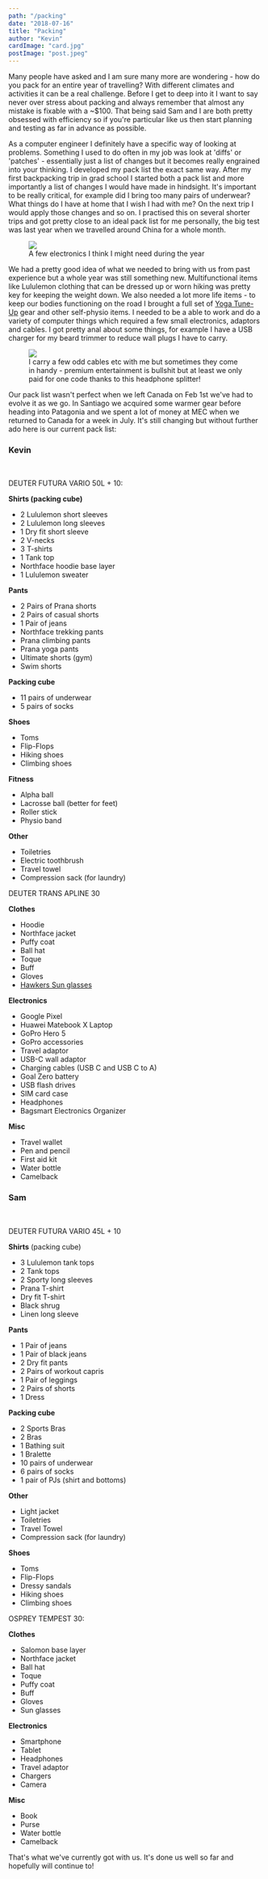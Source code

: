 ```yaml
---
path: "/packing"
date: "2018-07-16"
title: "Packing"
author: "Kevin"
cardImage: "card.jpg"
postImage: "post.jpeg"
---
```


Many people have asked and I am sure many more are wondering - how do you pack for an entire year of travelling? With different climates and activities it can be a real challenge. Before I get to deep into it I want to say never over stress about packing and always remember that almost any mistake is fixable with a ~$100. That being said Sam and I are both pretty obsessed with efficiency so if you're particular like us then start planning and testing as far in advance as possible.

As a computer engineer I definitely have a specific way of looking at problems. Something I used to do often in my job was look at 'diffs' or 'patches' - essentially just a list of changes but it becomes really engrained into your thinking. I developed my pack list the exact same way. After my first backpacking trip in grad school I started both a pack list and more importantly a list of changes I would have made in hindsight. It's important to be really critical, for example did I bring too many pairs of underwear? What things do I have at home that I wish I had with me? On the next trip I would apply those changes and so on. I practised this on several shorter trips and got pretty close to an ideal pack list for me personally, the big test was last year when we travelled around China for a whole month.

<figure>
  <img src="electronics.jpg"/>
  <figcaption>
    A few electronics I think I might need during the year
  </figcaption>
</figure>

We had a pretty good idea of what we needed to bring with us from past experience but a whole year was still something new. Multifunctional items like Lululemon clothing that can be dressed up or worn hiking was pretty key for keeping the weight down. We also needed a lot more life items - to keep our bodies functioning on the road I brought a full set of [Yoga Tune-Up](https://www.tuneupfitness.com/) gear and other self-physio items. I needed to be a able to work and do a variety of computer things which required a few small electronics, adaptors and cables. I got pretty anal about some things, for example I have a USB charger for my beard trimmer to reduce wall plugs I have to carry.

<figure>
  <img src="splitter.jpeg"/>
  <figcaption>
    I carry a few odd cables etc with me but sometimes they come in handy - premium entertainment is bullshit but at least we only paid for one code thanks to this headphone splitter!
  </figcaption>
</figure>

Our pack list wasn't perfect when we left Canada on Feb 1st we've had to evolve it as we go. In Santiago we acquired some warmer gear before heading into Patagonia and we spent a lot of money at MEC when we returned to Canada for a week in July. It's still changing but without further ado here is our current pack list:

### Kevin
</br>

DEUTER FUTURA VARIO 50L + 10:

**Shirts (packing cube)**
* 2 Lululemon short sleeves
* 2 Lululemon long sleeves
* 1 Dry fit short sleeve
* 2 V-necks
* 3 T-shirts
* 1 Tank top
* Northface hoodie base layer
* 1 Lululemon sweater

**Pants**
* 2 Pairs of Prana shorts
* 2 Pairs of casual shorts
* 1 Pair of jeans
* Northface trekking pants
* Prana climbing pants
* Prana yoga pants
* Ultimate shorts (gym)
* Swim shorts

**Packing cube**
* 11 pairs of underwear
* 5 pairs of socks

**Shoes**
* Toms
* Flip-Flops
* Hiking shoes
* Climbing shoes

**Fitness**
* Alpha ball
* Lacrosse ball (better for feet)
* Roller stick
* Physio band

**Other**
* Toiletries
* Electric toothbrush
* Travel towel
* Compression sack (for laundry)

DEUTER TRANS APLINE 30

**Clothes**
* Hoodie
* Northface jacket
* Puffy coat
* Ball hat
* Toque
* Buff
* Gloves
* [Hawkers Sun glasses](https://hawkers.co/)

**Electronics**
* Google Pixel
* Huawei Matebook X Laptop
* GoPro Hero 5
* GoPro accessories
* Travel adaptor
* USB-C wall adaptor
* Charging cables (USB C and USB C to A)
* Goal Zero battery
* USB flash drives
* SIM card case
* Headphones
* Bagsmart Electronics Organizer

**Misc**
* Travel wallet
* Pen and pencil
* First aid kit
* Water bottle
* Camelback


### Sam
</br>

DEUTER FUTURA VARIO 45L + 10

**Shirts** (packing cube)
* 3 Lululemon tank tops
* 2 Tank tops
* 2 Sporty long sleeves
* Prana T-shirt
* Dry fit T-shirt
* Black shrug
* Linen long sleeve

**Pants**
* 1 Pair of jeans
* 1 Pair of black jeans
* 2 Dry fit pants
* 2 Pairs of workout capris
* 1 Pair of leggings
* 2 Pairs of shorts
* 1 Dress

**Packing cube**
* 2 Sports Bras
* 2 Bras
* 1 Bathing suit
* 1 Bralette
* 10 pairs of underwear
* 6 pairs of socks
* 1 pair of PJs (shirt and bottoms)

**Other**
* Light jacket
* Toiletries
* Travel Towel
* Compression sack (for laundry)

**Shoes**
* Toms
* Flip-Flops
* Dressy sandals
* Hiking shoes
* Climbing shoes

OSPREY TEMPEST 30:

**Clothes**
* Salomon base layer
* Northface jacket
* Ball hat
* Toque
* Puffy coat
* Buff
* Gloves
* Sun glasses

**Electronics**
* Smartphone
* Tablet
* Headphones
* Travel adaptor
* Chargers
* Camera

**Misc**
* Book
* Purse
* Water bottle
* Camelback

That's what we've currently got with us. It's done us well so far and hopefully will continue to!
